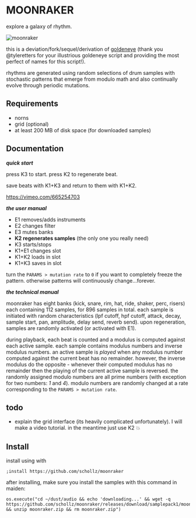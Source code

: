 # MOONRAKER

explore a galaxy of rhythm.


![moonraker](https://user-images.githubusercontent.com/6550035/149183571-4a89882f-17ba-4d0a-8b20-dfed75a740d1.png)



this is a deviation/fork/sequel/derivation of [goldeneye](https://llllllll.co/t/46556) (thank you @tyleretters for your illustrious goldeneye script and providing the most perfect of names for this script!). 

rhythms are generated using random selections of drum samples with stochastic patterns that emerge from modulo math and also continually evolve through periodic mutations.



## Requirements

- norns
- grid (optional)
- at least 200 MB of disk space (for downloaded samples)

## Documentation


***quick start***

press K3 to start. press K2 to regenerate beat. 

save beats with K1+K3 and return to them with K1+K2.



https://vimeo.com/665254703

***the user manual***

- E1 removes/adds instruments
- E2 changes filter
- E3 mutes banks
- **K2 regenerates samples** (the only one you really need)
- K3 starts/stops
- K1+E1 changes slot
- K1+K2 loads in slot
- K1+K3 saves in slot

turn the `PARAMS > mutation rate` to `0` if you want to completely freeze the pattern. otherwise patterns will continuously change...forever.


***the technical manual***

moonraker has eight banks (kick, snare, rim, hat, ride, shaker, perc, risers) each containing 112 samples, for 896 samples in total. each sample is initiated with random characteristics (lpf cutoff, hpf cutoff, attack, decay, sample start, pan, amplitude, delay send, reverb send). upon regeneration, samples are randomly activated (or activated with E1).

during playback, each beat is counted and a modulus is computed against each active sample. each sample contains modulus numbers and inverse modulus numbers. an active sample is *played* when any modulus number computed against the current beat has no remainder. however, the inverse modulus do the opposite - whenever their computed modulus has no remainder then the playing of the current active sample is reversed. the randomly assigned modulo numbers are all prime numbers (with exception for two numbers: *1* and *4*). modulo numbers are randomly changed at a rate corresponding to the `PARAMS > mutation rate`.

## todo

- explain the grid interface (its heavily complicated unfortunately). I will make a video tutorial. in the meantime just use K2 :boom: 

## Install

install using with

```
;install https://github.com/schollz/moonraker
```

after installing, make sure you install the samples with this command in maiden:

```
os.execute("cd ~/dust/audio && echo 'downloading...' && wget -q https://github.com/schollz/moonraker/releases/download/samplepack1/moonraker.zip && unzip moonraker.zip && rm moonraker.zip")
```
